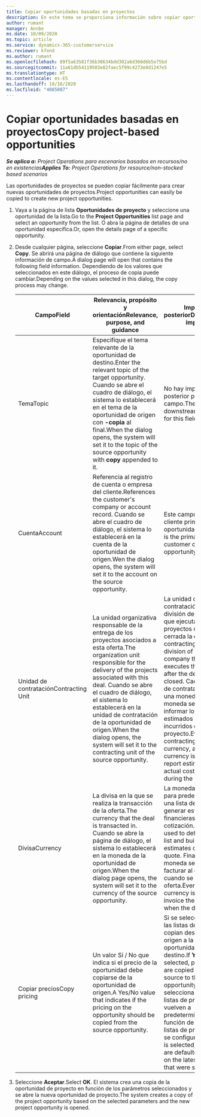 ```yaml
---
title: Copiar oportunidades basadas en proyectos
description: En este tema se proporciona información sobre copiar oportunidades basadas en proyectos en Project Operations.
author: rumant
manager: Annbe
ms.date: 10/09/2020
ms.topic: article
ms.service: dynamics-365-customerservice
ms.reviewer: kfend
ms.author: rumant
ms.openlocfilehash: 89f5a63581f36b30634bdd302a6d360d6b5e75bd
ms.sourcegitcommit: 11a61db54119503e82faec5f99c4273e8d1247e5
ms.translationtype: HT
ms.contentlocale: es-ES
ms.lasthandoff: 10/16/2020
ms.locfileid: "4085087"
---
```

# <a name="copy-project-based-opportunities"></a><span data-ttu-id="f3ceb-103">Copiar oportunidades basadas en proyectos</span><span class="sxs-lookup"><span data-stu-id="f3ceb-103">Copy project-based opportunities</span></span>

<span data-ttu-id="f3ceb-104">_**Se aplica a:** Project Operations para escenarios basados en recursos/no en existencias_</span><span class="sxs-lookup"><span data-stu-id="f3ceb-104">_**Applies To:** Project Operations for resource/non-stocked based scenarios_</span></span>


<span data-ttu-id="f3ceb-105">Las oportunidades de proyectos se pueden copiar fácilmente para crear nuevas oportunidades de proyectos.</span><span class="sxs-lookup"><span data-stu-id="f3ceb-105">Project opportunities can easily be copied to create new project opportunities.</span></span> 

1. <span data-ttu-id="f3ceb-106">Vaya a la página de lista **Oportunidades de proyecto** y seleccione una oportunidad de la lista.</span><span class="sxs-lookup"><span data-stu-id="f3ceb-106">Go to the **Project Opportunities** list page and select an opportunity from the list.</span></span> <span data-ttu-id="f3ceb-107">O abra la página de detalles de una oportunidad específica.</span><span class="sxs-lookup"><span data-stu-id="f3ceb-107">Or, open the details page of a specific opportunity.</span></span> 
2. <span data-ttu-id="f3ceb-108">Desde cualquier página, seleccione **Copiar**.</span><span class="sxs-lookup"><span data-stu-id="f3ceb-108">From either page, select **Copy**.</span></span> <span data-ttu-id="f3ceb-109">Se abrirá una página de diálogo que contiene la siguiente información de campo.</span><span class="sxs-lookup"><span data-stu-id="f3ceb-109">A dialog page will open that contains the following field information.</span></span> <span data-ttu-id="f3ceb-110">Dependiendo de los valores que seleccionados en este diálogo, el proceso de copia puede cambiar.</span><span class="sxs-lookup"><span data-stu-id="f3ceb-110">Depending on the values selected in this dialog, the copy process may change.</span></span>

    | <span data-ttu-id="f3ceb-111">**Campo**</span><span class="sxs-lookup"><span data-stu-id="f3ceb-111">**Field**</span></span> | <span data-ttu-id="f3ceb-112">**Relevancia, propósito y orientación**</span><span class="sxs-lookup"><span data-stu-id="f3ceb-112">**Relevance, purpose, and guidance**</span></span> | <span data-ttu-id="f3ceb-113">**Impacto posterior**</span><span class="sxs-lookup"><span data-stu-id="f3ceb-113">**Downstream impact**</span></span> |
    | --- | --- | --- |
    | <span data-ttu-id="f3ceb-114">Tema</span><span class="sxs-lookup"><span data-stu-id="f3ceb-114">Topic</span></span> | <span data-ttu-id="f3ceb-115">Especifique el tema relevante de la oportunidad de destino.</span><span class="sxs-lookup"><span data-stu-id="f3ceb-115">Enter the relevant topic of the target opportunity.</span></span> <span data-ttu-id="f3ceb-116">Cuando se abre el cuadro de diálogo, el sistema lo establecerá en el tema de la oportunidad de origen con **-copia** al final.</span><span class="sxs-lookup"><span data-stu-id="f3ceb-116">When the dialog opens, the system will set it to the topic of the source opportunity with **copy** appended to it.</span></span> | <span data-ttu-id="f3ceb-117">No hay impacto posterior para este campo.</span><span class="sxs-lookup"><span data-stu-id="f3ceb-117">There's no downstream impact for this field.</span></span> |
    | <span data-ttu-id="f3ceb-118">Cuenta</span><span class="sxs-lookup"><span data-stu-id="f3ceb-118">Account</span></span> | <span data-ttu-id="f3ceb-119">Referencia al registro de cuenta o empresa del cliente.</span><span class="sxs-lookup"><span data-stu-id="f3ceb-119">References the customer's company or account record.</span></span> <span data-ttu-id="f3ceb-120">Cuando se abre el cuadro de diálogo, el sistema lo establecerá en la cuenta de la oportunidad de origen.</span><span class="sxs-lookup"><span data-stu-id="f3ceb-120">Wen the dialog opens, the system will set it to the account on the source opportunity.</span></span> | <span data-ttu-id="f3ceb-121">Este campo es el cliente principal de la oportunidad.</span><span class="sxs-lookup"><span data-stu-id="f3ceb-121">This field is the primary customer on the opportunity.</span></span> |
    | <span data-ttu-id="f3ceb-122">Unidad de contratación</span><span class="sxs-lookup"><span data-stu-id="f3ceb-122">Contracting Unit</span></span> | <span data-ttu-id="f3ceb-123">La unidad organizativa responsable de la entrega de los proyectos asociados a esta oferta.</span><span class="sxs-lookup"><span data-stu-id="f3ceb-123">The organization unit responsible for the delivery of the projects associated with this deal.</span></span> <span data-ttu-id="f3ceb-124">Cuando se abre el cuadro de diálogo, el sistema lo establecerá en la unidad de contratación de la oportunidad de origen.</span><span class="sxs-lookup"><span data-stu-id="f3ceb-124">When the dialog opens, the system will set it to the contracting unit of the source opportunity.</span></span> | <span data-ttu-id="f3ceb-125">La unidad de contratación es la división de la empresa que ejecuta los proyectos una vez cerrada la oferta.</span><span class="sxs-lookup"><span data-stu-id="f3ceb-125">The contracting unit is the division of the company that executes the projects after the deal is closed.</span></span> <span data-ttu-id="f3ceb-126">Cada unidad de contratación tiene una moneda, y esta moneda se utiliza para informar los costes estimados y reales incurridos durante el proyecto.</span><span class="sxs-lookup"><span data-stu-id="f3ceb-126">Every contracting unit has a currency, and this currency is used to report estimated and actual costs incurred during the project.</span></span> |
    | <span data-ttu-id="f3ceb-127">Divisa</span><span class="sxs-lookup"><span data-stu-id="f3ceb-127">Currency</span></span> | <span data-ttu-id="f3ceb-128">La divisa en la que se realiza la transacción de la oferta.</span><span class="sxs-lookup"><span data-stu-id="f3ceb-128">The currency that the deal is transacted in.</span></span> <span data-ttu-id="f3ceb-129">Cuando se abre la página de diálogo, el sistema lo establecerá en la moneda de la oportunidad de origen.</span><span class="sxs-lookup"><span data-stu-id="f3ceb-129">When the dialog page opens, the system will set it to the currency of the source opportunity.</span></span> | <span data-ttu-id="f3ceb-130">La moneda se utiliza para predeterminar una lista de precios y generar estimaciones financieras en la cotización.</span><span class="sxs-lookup"><span data-stu-id="f3ceb-130">Currency is used to default a price list and build financial estimates on the quote.</span></span> <span data-ttu-id="f3ceb-131">Finalmente, la moneda se utiliza para facturar al cliente cuando se gana la oferta.</span><span class="sxs-lookup"><span data-stu-id="f3ceb-131">Eventually, the currency is used to invoice the customer when the deal is won.</span></span> |
    | <span data-ttu-id="f3ceb-132">Copiar precios</span><span class="sxs-lookup"><span data-stu-id="f3ceb-132">Copy pricing</span></span> | <span data-ttu-id="f3ceb-133">Un valor Sí / No que indica si el precio de la oportunidad debe copiarse de la oportunidad de origen.</span><span class="sxs-lookup"><span data-stu-id="f3ceb-133">A Yes/No value that indicates if the pricing on the opportunity should be copied from the source opportunity.</span></span> | <span data-ttu-id="f3ceb-134">Si se selecciona **Sí** , las listas de precios se copian desde el origen a la oportunidad de destino.</span><span class="sxs-lookup"><span data-stu-id="f3ceb-134">If **Yes** is selected, price lists are copied from the source to the target opportunity.</span></span> <span data-ttu-id="f3ceb-135">Si se selecciona **No** , las listas de precios se vuelven a predeterminar en función de las últimas listas de precios que se configuraron.</span><span class="sxs-lookup"><span data-stu-id="f3ceb-135">If **No** is selected, price lists are defaulted based on the latest price lists that were set up.</span></span> |

3. <span data-ttu-id="f3ceb-136">Seleccione **Aceptar**.</span><span class="sxs-lookup"><span data-stu-id="f3ceb-136">Select **OK**.</span></span> <span data-ttu-id="f3ceb-137">El sistema crea una copia de la oportunidad de proyecto en función de los parámetros seleccionados y se abre la nueva oportunidad de proyecto.</span><span class="sxs-lookup"><span data-stu-id="f3ceb-137">The system creates a copy of the project opportunity based on the selected parameters and the new project opportunity is opened.</span></span>
